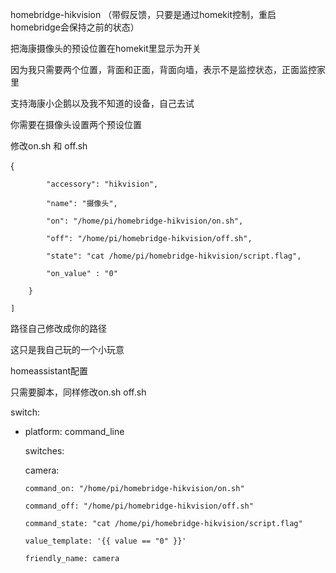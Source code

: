 homebridge-hikvision （带假反馈，只要是通过homekit控制，重启homebridge会保持之前的状态）

把海康摄像头的预设位置在homekit里显示为开关

因为我只需要两个位置，背面和正面，背面向墙，表示不是监控状态，正面监控家里

支持海康小企鹅以及我不知道的设备，自己去试

你需要在摄像头设置两个预设位置

修改on.sh 和 off.sh

{

            "accessory": "hikvision",
            
            "name": "摄像头",
            
            "on": "/home/pi/homebridge-hikvision/on.sh",
            
            "off": "/home/pi/homebridge-hikvision/off.sh",
            
            "state": "cat /home/pi/homebridge-hikvision/script.flag",
            
            "on_value" : "0"
            
        }
        
    ]
路径自己修改成你的路径

这只是我自己玩的一个小玩意


homeassistant配置

只需要脚本，同样修改on.sh off.sh

switch:

  - platform: command_line

    switches:
  
      camera:
    
        command_on: "/home/pi/homebridge-hikvision/on.sh"
      
        command_off: "/home/pi/homebridge-hikvision/off.sh"
      
        command_state: "cat /home/pi/homebridge-hikvision/script.flag"
      
        value_template: '{{ value == "0" }}'
      
        friendly_name: camera
